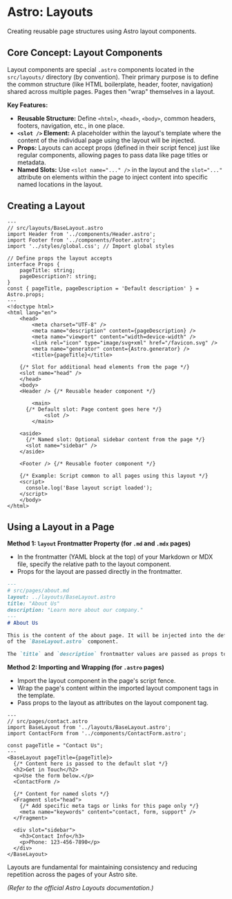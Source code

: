 # Astro: Layouts

Creating reusable page structures using Astro layout components.

## Core Concept: Layout Components

Layout components are special `.astro` components located in the `src/layouts/` directory (by convention). Their primary purpose is to define the common structure (like HTML boilerplate, header, footer, navigation) shared across multiple pages. Pages then "wrap" themselves in a layout.

**Key Features:**

*   **Reusable Structure:** Define `<html>`, `<head>`, `<body>`, common headers, footers, navigation, etc., in one place.
*   **`<slot />` Element:** A placeholder within the layout's template where the content of the individual page using the layout will be injected.
*   **Props:** Layouts can accept props (defined in their script fence) just like regular components, allowing pages to pass data like page titles or metadata.
*   **Named Slots:** Use `<slot name="..." />` in the layout and the `slot="..."` attribute on elements within the page to inject content into specific named locations in the layout.

## Creating a Layout

```astro
---
// src/layouts/BaseLayout.astro
import Header from '../components/Header.astro';
import Footer from '../components/Footer.astro';
import '../styles/global.css'; // Import global styles

// Define props the layout accepts
interface Props {
	pageTitle: string;
	pageDescription?: string;
}
const { pageTitle, pageDescription = 'Default description' } = Astro.props;
---
<!doctype html>
<html lang="en">
	<head>
		<meta charset="UTF-8" />
		<meta name="description" content={pageDescription} />
		<meta name="viewport" content="width=device-width" />
		<link rel="icon" type="image/svg+xml" href="/favicon.svg" />
		<meta name="generator" content={Astro.generator} />
		<title>{pageTitle}</title>

    {/* Slot for additional head elements from the page */}
    <slot name="head" />
	</head>
	<body>
    <Header /> {/* Reusable header component */}

		<main>
      {/* Default slot: Page content goes here */}
			<slot />
		</main>

    <aside>
      {/* Named slot: Optional sidebar content from the page */}
      <slot name="sidebar" />
    </aside>

    <Footer /> {/* Reusable footer component */}

    {/* Example: Script common to all pages using this layout */}
    <script>
      console.log('Base layout script loaded');
    </script>
	</body>
</html>
```

## Using a Layout in a Page

**Method 1: `layout` Frontmatter Property (for `.md` and `.mdx` pages)**

*   In the frontmatter (YAML block at the top) of your Markdown or MDX file, specify the relative path to the layout component.
*   Props for the layout are passed directly in the frontmatter.

```markdown
---
# src/pages/about.md
layout: ../layouts/BaseLayout.astro
title: "About Us"
description: "Learn more about our company."
---
# About Us

This is the content of the about page. It will be injected into the default `<slot />`
of the `BaseLayout.astro` component.

The `title` and `description` frontmatter values are passed as props to the layout.
```

**Method 2: Importing and Wrapping (for `.astro` pages)**

*   Import the layout component in the page's script fence.
*   Wrap the page's content within the imported layout component tags in the template.
*   Pass props to the layout as attributes on the layout component tag.

```astro
---
// src/pages/contact.astro
import BaseLayout from '../layouts/BaseLayout.astro';
import ContactForm from '../components/ContactForm.astro';

const pageTitle = "Contact Us";
---
<BaseLayout pageTitle={pageTitle}>
  {/* Content here is passed to the default slot */}
  <h2>Get in Touch</h2>
  <p>Use the form below.</p>
  <ContactForm />

  {/* Content for named slots */}
  <Fragment slot="head">
    {/* Add specific meta tags or links for this page only */}
    <meta name="keywords" content="contact, form, support" />
  </Fragment>

  <div slot="sidebar">
    <h3>Contact Info</h3>
    <p>Phone: 123-456-7890</p>
  </div>
</BaseLayout>
```

Layouts are fundamental for maintaining consistency and reducing repetition across the pages of your Astro site.

*(Refer to the official Astro Layouts documentation.)*
